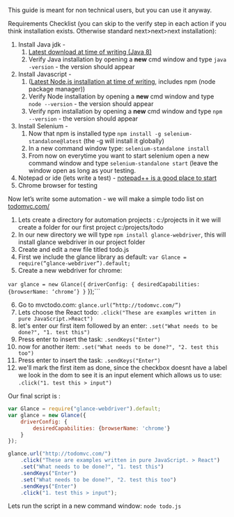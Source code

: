 This guide is meant for non technical users, but you can use it anyway.

Requirements Checklist (you can skip to the verify step in each action if you think installation exists. Otherwise standard next>next>next installation):

1. Install Java jdk -
    1. [Latest download at time of writing  (Java 8)](http://www.oracle.com/technetwork/java/javase/downloads/jdk8-downloads-2133151.html)
    2. Verify Java installation by opening a **new** cmd window and type `java -version` - the version should appear
2. Install Javascript -
    1. ([Latest Node.js installation at time of writing](https://nodejs.org/),   includes npm (node package manager))
    2. Verify Node installation by opening a **new** cmd window and type `node --version` - the version should appear
    3. Verify npm installation by opening a **new** cmd window and type `npm --version` - the version should appear
3. Install Selenium -
    1. Now that npm is installed type `npm install -g selenium-standalone@latest` (the -g will install it globally)
    2. In a new command window type: `selenium-standalone install`
    3. From now on everytime you want to start selenium open a new command window and type `selenium-standalone start`  (leave the window open as long as your testing.
4. Notepad or ide (lets write a test) - [notepad++ is a good place to start](https://notepad-plus-plus.org/download/)
5. Chrome browser for testing

Now let’s write some automation - we will make a simple todo list on [todomvc.com/](http://todomvc.com/)

1. Lets create a directory for automation projects : c:/projects in it we will create a folder for our first project c:/projects/todo
2. In our new directory we will type `npm install glance-webdriver`, this will install glance webdriver in our project folder
3. Create and edit a new file titled todo.js
4. First we include the glance library as default: `var Glance = require(“glance-webdriver”).default;`
5. Create a new webdriver for chrome:


```var glance = new Glance({```
 ```driverConfig: { desiredCapabilities: {browserName: ‘chrome’} }```
});```


6. Go to mvctodo.com:
`glance.url(“http://todomvc.com/”)`
7. Lets choose the React todo:
`.click("These are examples written in pure JavaScript.>React")`
8. let's enter our first item followed by an enter: `.set("What needs to be done?", "1. test this")`
9. Press enter to insert the task: ```.sendKeys("Enter")```
9. now for another item: `.set("What needs to be done?", "2. test this too")`
10. Press enter to insert the task: ```.sendKeys("Enter")```
10. we'll mark the first item as done, since the checkbox doesnt have a label we look in the dom to see it is an input element which allows us to use: `.click("1. test this > input")`

Our final script is :

~~~ javascript
var Glance = require("glance-webdriver").default;
var glance = new Glance({
    driverConfig: {
        desiredCapabilities: {browserName: 'chrome'}
    }
});

glance.url("http://todomvc.com/")
    .click("These are examples written in pure JavaScript. > React")
    .set("What needs to be done?", "1. test this")
    .sendKeys("Enter")
    .set("What needs to be done?", "2. test this too")
    .sendKeys("Enter")
    .click("1. test this > input");
~~~
Lets run the script in a new command window:
    `node todo.js`
